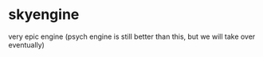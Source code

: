 # skyengine
 very epic engine (psych engine is still better than this, but we will take over eventually)
